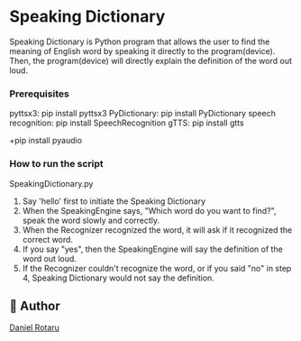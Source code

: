 # Speaking Dictionary
Speaking Dictionary is Python program that allows the user to find the meaning of English word by speaking it directly to the program(device). Then, the program(device) will directly explain the definition of the word out loud.

### Prerequisites
pyttsx3: pip install pyttsx3
PyDictionary: pip install PyDictionary
speech recognition: pip install SpeechRecognition
gTTS: pip install gtts

+pip install pyaudio

### How to run the script
SpeakingDictionary.py
1. Say 'hello' first to initiate the Speaking Dictionary
2. When the SpeakingEngine says, "Which word do you want to find?", speak the word slowly and correctly.
3. When the Recognizer recognized the word, it will ask if it recognized the correct word.
4. If you say "yes", then the SpeakingEngine will say the definition of the word out loud. 
5. If the Recognizer couldn't recognize the word, or if you said "no" in step 4, Speaking Dictionary would not say the definition.


## 🤖 Author



[Daniel Rotaru](https://github.com/DanielXd73)
